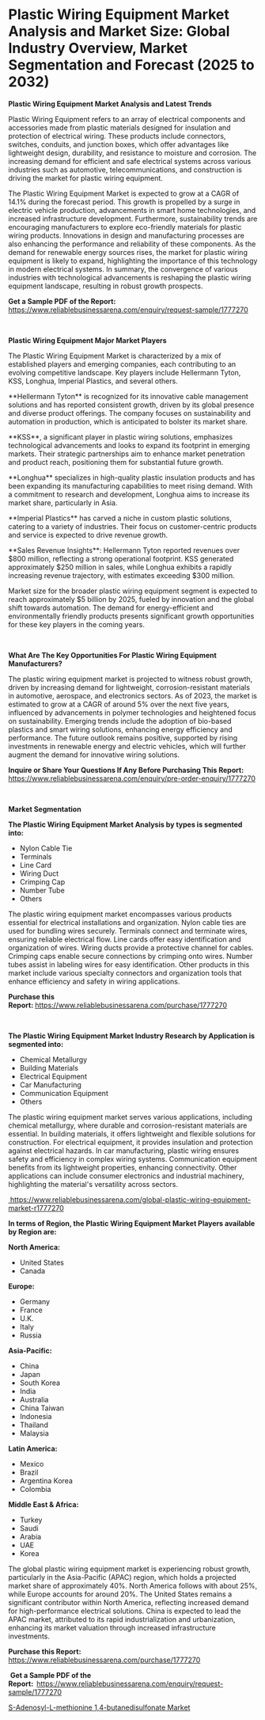 <p><h1>Plastic Wiring Equipment Market Analysis and Market Size: Global Industry Overview, Market Segmentation and Forecast (2025 to 2032)</h1></p><p><strong>Plastic Wiring Equipment Market Analysis and Latest Trends</strong></p>
<p><p>Plastic Wiring Equipment refers to an array of electrical components and accessories made from plastic materials designed for insulation and protection of electrical wiring. These products include connectors, switches, conduits, and junction boxes, which offer advantages like lightweight design, durability, and resistance to moisture and corrosion. The increasing demand for efficient and safe electrical systems across various industries such as automotive, telecommunications, and construction is driving the market for plastic wiring equipment.</p><p>The Plastic Wiring Equipment Market is expected to grow at a CAGR of 14.1% during the forecast period. This growth is propelled by a surge in electric vehicle production, advancements in smart home technologies, and increased infrastructure development. Furthermore, sustainability trends are encouraging manufacturers to explore eco-friendly materials for plastic wiring products. Innovations in design and manufacturing processes are also enhancing the performance and reliability of these components. As the demand for renewable energy sources rises, the market for plastic wiring equipment is likely to expand, highlighting the importance of this technology in modern electrical systems. In summary, the convergence of various industries with technological advancements is reshaping the plastic wiring equipment landscape, resulting in robust growth prospects.</p></p>
<p><strong>Get a Sample PDF of the Report:&nbsp;</strong> <a href="https://www.reliablebusinessarena.com/enquiry/request-sample/1777270?utm_campaign=2042&utm_medium=2&utm_source=Github&utm_content=ia&utm_term=05042025&utm_id=plastic-wiring-equipment">https://www.reliablebusinessarena.com/enquiry/request-sample/1777270</a></p>
<p>&nbsp;</p>
<p><strong>Plastic Wiring Equipment Major Market Players</strong></p>
<p><p>The Plastic Wiring Equipment Market is characterized by a mix of established players and emerging companies, each contributing to an evolving competitive landscape. Key players include Hellermann Tyton, KSS, Longhua, Imperial Plastics, and several others.</p><p>**Hellermann Tyton** is recognized for its innovative cable management solutions and has reported consistent growth, driven by its global presence and diverse product offerings. The company focuses on sustainability and automation in production, which is anticipated to bolster its market share.</p><p>**KSS**, a significant player in plastic wiring solutions, emphasizes technological advancements and looks to expand its footprint in emerging markets. Their strategic partnerships aim to enhance market penetration and product reach, positioning them for substantial future growth.</p><p>**Longhua** specializes in high-quality plastic insulation products and has been expanding its manufacturing capabilities to meet rising demand. With a commitment to research and development, Longhua aims to increase its market share, particularly in Asia.</p><p>**Imperial Plastics** has carved a niche in custom plastic solutions, catering to a variety of industries. Their focus on customer-centric products and service is expected to drive revenue growth. </p><p>**Sales Revenue Insights**: Hellermann Tyton reported revenues over $800 million, reflecting a strong operational footprint. KSS generated approximately $250 million in sales, while Longhua exhibits a rapidly increasing revenue trajectory, with estimates exceeding $300 million.</p><p>Market size for the broader plastic wiring equipment segment is expected to reach approximately $5 billion by 2025, fueled by innovation and the global shift towards automation. The demand for energy-efficient and environmentally friendly products presents significant growth opportunities for these key players in the coming years.</p></p>
<p>&nbsp;</p>
<p><strong>What Are The Key Opportunities For Plastic Wiring Equipment Manufacturers?</strong></p>
<p><p>The plastic wiring equipment market is projected to witness robust growth, driven by increasing demand for lightweight, corrosion-resistant materials in automotive, aerospace, and electronics sectors. As of 2023, the market is estimated to grow at a CAGR of around 5% over the next five years, influenced by advancements in polymer technologies and heightened focus on sustainability. Emerging trends include the adoption of bio-based plastics and smart wiring solutions, enhancing energy efficiency and performance. The future outlook remains positive, supported by rising investments in renewable energy and electric vehicles, which will further augment the demand for innovative wiring solutions.</p></p>
<p><strong>Inquire or Share Your Questions If Any Before Purchasing This Report:</strong> <a href="https://www.reliablebusinessarena.com/enquiry/pre-order-enquiry/1777270?utm_campaign=2042&utm_medium=2&utm_source=Github&utm_content=ia&utm_term=05042025&utm_id=plastic-wiring-equipment">https://www.reliablebusinessarena.com/enquiry/pre-order-enquiry/1777270</a></p>
<p>&nbsp;</p>
<p><strong>Market Segmentation</strong></p>
<p><strong>The Plastic Wiring Equipment Market Analysis by types is segmented into:</strong></p>
<p><ul><li>Nylon Cable Tie</li><li>Terminals</li><li>Line Card</li><li>Wiring Duct</li><li>Crimping Cap</li><li>Number Tube</li><li>Others</li></ul></p>
<p><p>The plastic wiring equipment market encompasses various products essential for electrical installations and organization. Nylon cable ties are used for bundling wires securely. Terminals connect and terminate wires, ensuring reliable electrical flow. Line cards offer easy identification and organization of wires. Wiring ducts provide a protective channel for cables. Crimping caps enable secure connections by crimping onto wires. Number tubes assist in labeling wires for easy identification. Other products in this market include various specialty connectors and organization tools that enhance efficiency and safety in wiring applications.</p></p>
<p><strong>Purchase this Report:&nbsp;</strong><a href="https://www.reliablebusinessarena.com/purchase/1777270?utm_campaign=2042&utm_medium=2&utm_source=Github&utm_content=ia&utm_term=05042025&utm_id=plastic-wiring-equipment">https://www.reliablebusinessarena.com/purchase/1777270</a></p>
<p>&nbsp;</p>
<p><strong>The Plastic Wiring Equipment Market Industry Research by Application is segmented into:</strong></p>
<p><ul><li>Chemical Metallurgy</li><li>Building Materials</li><li>Electrical Equipment</li><li>Car Manufacturing</li><li>Communication Equipment</li><li>Others</li></ul></p>
<p><p>The plastic wiring equipment market serves various applications, including chemical metallurgy, where durable and corrosion-resistant materials are essential. In building materials, it offers lightweight and flexible solutions for construction. For electrical equipment, it provides insulation and protection against electrical hazards. In car manufacturing, plastic wiring ensures safety and efficiency in complex wiring systems. Communication equipment benefits from its lightweight properties, enhancing connectivity. Other applications can include consumer electronics and industrial machinery, highlighting the material's versatility across sectors.</p></p>
<p><a href="https://www.reliablebusinessarena.com/global-plastic-wiring-equipment-market-r1777270?utm_campaign=2042&utm_medium=2&utm_source=Github&utm_content=ia&utm_term=05042025&utm_id=plastic-wiring-equipment">&nbsp;https://www.reliablebusinessarena.com/global-plastic-wiring-equipment-market-r1777270</a></p>
<p><strong>In terms of Region, the Plastic Wiring Equipment Market Players available by Region are:</strong></p>
<p>
    <p> <strong> North America: </strong>
        <ul>
            <li>United States</li>
            <li>Canada</li>
        </ul>
        </p> 
    <p> <strong> Europe: </strong>
        <ul>
            <li>Germany</li>
            <li>France</li>
            <li>U.K.</li>
            <li>Italy</li>
            <li>Russia</li>
        </ul>
        </p> 
    <p> <strong> Asia-Pacific: </strong>
        <ul>
            <li>China</li>
            <li>Japan</li>
            <li>South Korea</li>
            <li>India</li>
            <li>Australia</li>
            <li>China Taiwan</li>
            <li>Indonesia</li>
            <li>Thailand</li>
            <li>Malaysia</li>
        </ul>
        </p> 
    <p> <strong> Latin America: </strong>
        <ul>
            <li>Mexico</li>
            <li>Brazil</li>
            <li>Argentina Korea</li>
            <li>Colombia</li>
        </ul>
        </p> 
    <p> <strong> Middle East & Africa: </strong>
        <ul>
            <li>Turkey</li>
            <li>Saudi</li>
            <li>Arabia</li>
            <li>UAE</li>
            <li>Korea</li>
        </ul>
    </p>
    </p>
<p><p>The global plastic wiring equipment market is experiencing robust growth, particularly in the Asia-Pacific (APAC) region, which holds a projected market share of approximately 40%. North America follows with about 25%, while Europe accounts for around 20%. The United States remains a significant contributor within North America, reflecting increased demand for high-performance electrical solutions. China is expected to lead the APAC market, attributed to its rapid industrialization and urbanization, enhancing its market valuation through increased infrastructure investments.</p></p>
<p><strong>Purchase this Report: </strong><a href="https://www.reliablebusinessarena.com/purchase/1777270?utm_campaign=2042&utm_medium=2&utm_source=Github&utm_content=ia&utm_term=05042025&utm_id=plastic-wiring-equipment">https://www.reliablebusinessarena.com/purchase/1777270</a></p>
<p>&nbsp;<strong>Get a Sample PDF of the Report:&nbsp;&nbsp;</strong><a href="https://www.reliablebusinessarena.com/enquiry/request-sample/1777270?utm_campaign=2042&utm_medium=2&utm_source=Github&utm_content=ia&utm_term=05042025&utm_id=plastic-wiring-equipment">https://www.reliablebusinessarena.com/enquiry/request-sample/1777270</a></p>
<p><strong></strong></p>
<p><p><a href="https://github.com/mookiesville/Market-Research-Report-List-1/blob/main/s-adenosyl-l-methionine-14-butanedisulfonate-market.md?utm_campaign=2042&utm_medium=2&utm_source=Github&utm_content=ia&utm_term=05042025&utm_id=plastic-wiring-equipment">S-Adenosyl-L-methionine 1,4-butanedisulfonate Market</a></p></p>